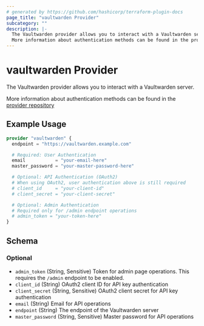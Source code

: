 ```yaml
---
# generated by https://github.com/hashicorp/terraform-plugin-docs
page_title: "vaultwarden Provider"
subcategory: ""
description: |-
  The Vaultwarden provider allows you to interact with a Vaultwarden server.
  More information about authentication methods can be found in the provider repository https://github.com/ottramst/terraform-provider-vaultwarden#authentication
---
```


# vaultwarden Provider

The Vaultwarden provider allows you to interact with a Vaultwarden server.

More information about authentication methods can be found in the [provider repository](https://github.com/ottramst/terraform-provider-vaultwarden#authentication)

## Example Usage

```terraform
provider "vaultwarden" {
  endpoint = "https://vaultwarden.example.com"

  # Required: User Authentication
  email           = "your-email-here"
  master_password = "your-master-password-here"

  # Optional: API Authentication (OAuth2)
  # When using OAuth2, user authentication above is still required
  # client_id     = "your-client-id"
  # client_secret = "your-client-secret"

  # Optional: Admin Authentication
  # Required only for /admin endpoint operations
  # admin_token = "your-token-here"
}
```

<!-- schema generated by tfplugindocs -->
## Schema

### Optional

- `admin_token` (String, Sensitive) Token for admin page operations. This requires the `/admin` endpoint to be enabled.
- `client_id` (String) OAuth2 client ID for API key authentication
- `client_secret` (String, Sensitive) OAuth2 client secret for API key authentication
- `email` (String) Email for API operations
- `endpoint` (String) The endpoint of the Vaultwarden server
- `master_password` (String, Sensitive) Master password for API operations
